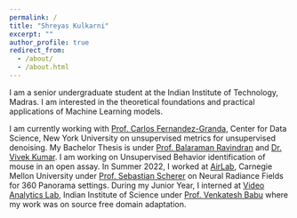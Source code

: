 ```yaml
---
permalink: /
title: "Shreyas Kulkarni"
excerpt: ""
author_profile: true
redirect_from: 
  - /about/
  - /about.html
---
```

I am a senior undergraduate student at the Indian Institute of Technology, Madras. I am interested in the theoretical foundations and practical applications of Machine Learning models. 

I am currently working with [Prof. Carlos Fernandez-Granda](https://cims.nyu.edu/~cfgranda/), Center for Data Science, New York University on unsupervised metrics for unsupervised denoising. My Bachelor Thesis is under [Prof. Balaraman Ravindran](http://www.cse.iitm.ac.in/~ravi/) and [Dr. Vivek Kumar](https://www.kumarlab.org/2018/03/21/vivek-kumar-phd/). I am working on Unsupervised Behavior identification of mouse in an open assay. In Summer 2022, I worked at [AirLab](https://theairlab.org/), Carnegie Mellon University under [Prof. Sebastian Scherer](https://theairlab.org/team/sebastian/) on Neural Radiance Fields for 360 Panorama settings. During my Junior Year, I interned at [Video Analytics Lab](https://val.cds.iisc.ac.in/index.html), Indian Institute of Science under [Prof. Venkatesh Babu](http://cds.iisc.ac.in/faculty/venky/) where my work was on source free domain adaptation. 


<!---
<script type="text/javascript" id="clustrmaps" src="//cdn.clustrmaps.com/map_v2.js?cl=0e1633&w=150&t=tt&d=vuy8oJHmtOg7LUHtjdY1k-B5CjSIsQ-mzVNm9KPAL0M&co=0b4975&cmo=3acc3a&cmn=ff5353&ct=cdd4d9"></script>
-->
